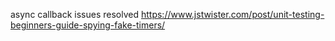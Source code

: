 async callback issues resolved 
https://www.jstwister.com/post/unit-testing-beginners-guide-spying-fake-timers/